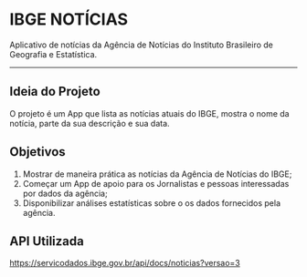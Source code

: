 # IBGE NOTÍCIAS

Aplicativo de notícias da Agência de Notícias do Instituto Brasileiro de Geografia e Estatística.

------

## Ideia do Projeto

O projeto é um App que lista as notícias atuais do IBGE, mostra o nome da notícia, parte da sua descrição e sua data.

## Objetivos

1. Mostrar de maneira prática as notícias da Agência de Notícias do IBGE;
2. Começar um App de apoio para os Jornalistas e pessoas interessadas por dados da agência;
3. Disponibilizar análises estatísticas sobre o os dados fornecidos pela agência.

## API Utilizada

https://servicodados.ibge.gov.br/api/docs/noticias?versao=3
